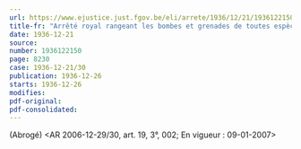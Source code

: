 ```yaml
---
url: https://www.ejustice.just.fgov.be/eli/arrete/1936/12/21/1936122150/justel
title-fr: "Arrêté royal rangeant les bombes et grenades de toutes espèces parmi les armes prohibées et permettant la fabrication de ces engins pour l'exportation."
date: 1936-12-21
source:
number: 1936122150
page: 8230
case: 1936-12-21/30
publication: 1936-12-26
starts: 1936-12-26
modifies:
pdf-original:
pdf-consolidated:
---
```


(Abrogé) <AR 2006-12-29/30, art. 19, 3°, 002;  En vigueur :  09-01-2007>
